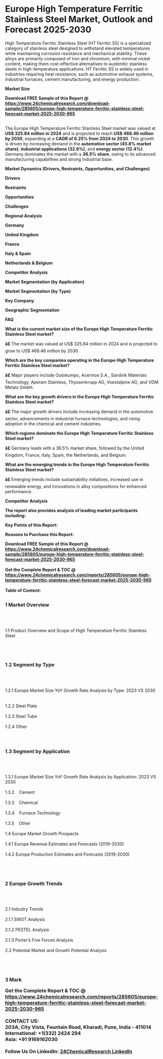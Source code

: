 <h1>Europe High Temperature Ferritic Stainless Steel Market, Outlook and Forecast 2025-2030</h1><p>High Temperature Ferritic Stainless Steel (HT Ferritic SS) is a specialized category of stainless steel designed to withstand elevated temperatures while maintaining corrosion resistance and mechanical stability. These alloys are primarily composed of iron and chromium, with minimal nickel content, making them cost-effective alternatives to austenitic stainless steels in high-temperature applications. HT Ferritic SS is widely used in industries requiring heat resistance, such as automotive exhaust systems, industrial furnaces, cement manufacturing, and energy production.</p><p>
<strong>Market Size</strong></p><p>
</p><div><b>Download FREE Sample of this Report @ 
            <a href="https://www.24chemicalresearch.com/download-sample/285605/europe-high-temperature-ferritic-stainless-steel-forecast-market-2025-2030-965">
            https://www.24chemicalresearch.com/download-sample/285605/europe-high-temperature-ferritic-stainless-steel-forecast-market-2025-2030-965</a></b></div><br><p>The Europe High Temperature Ferritic Stainless Steel market was valued at <strong>US$ 325.84 million in 2024</strong> and is projected to reach <strong>US$ 468.46 million by 2030</strong>, expanding at a <strong>CAGR of 6.25% from 2024 to 2030</strong>. This growth is driven by increasing demand in the <strong>automotive sector (45.8% market share)</strong>, <strong>industrial applications (32.6%)</strong>, and <strong>energy sector (12.4%)</strong>. Germany dominates the market with a <strong>36.5% share</strong>, owing to its advanced manufacturing capabilities and strong industrial base.</p><p>
<strong>Market Dynamics (Drivers, Restraints, Opportunities, and Challenges)</strong></p><p>
<strong>Drivers</strong></p><p>
</p><p>
<strong>Restraints</strong></p><p>
</p><p>
<strong>Opportunities</strong></p><p>
</p><p>
<strong>Challenges</strong></p><p>
</p><p>
<strong>Regional Analysis</strong></p><p>
<strong>Germany</strong></p><p>
</p><p>
<strong>United Kingdom</strong></p><p>
</p><p>
<strong>France</strong></p><p>
</p><p>
<strong>Italy &amp; Spain</strong></p><p>
</p><p>
<strong>Netherlands &amp; Belgium</strong></p><p>
</p><p>
<strong>Competitor Analysis </strong></p><p>
</p><p>
<strong>Market Segmentation (by Application)</strong></p><p>
</p><p>
<strong>Market Segmentation (by Type)</strong></p><p>
</p><p>
<strong>Key Company</strong></p><p>
</p><p>
<strong>Geographic Segmentation</strong></p><p>
</p><p>
<strong>FAQ </strong></p><p>
</p><p><strong>What is the current market size of the Europe High Temperature Ferritic Stainless Steel market?</strong> </p><p>
</p><p><strong>â£ </strong>The market was valued at US$ 325.84 million in 2024 and is projected to grow to US$ 468.46 million by 2030.</p><p>
</p><p><strong>Which are the key companies operating in the Europe High Temperature Ferritic Stainless Steel market?</strong> </p><p>
</p><p><strong>â£ </strong>Major players include Outokumpu, Acerinox S.A., Sandvik Materials Technology, Aperam Stainless, Thyssenkrupp AG, Voestalpine AG, and VDM Metals GmbH.</p><p>
</p><p><strong>What are the key growth drivers in the Europe High Temperature Ferritic Stainless Steel market?</strong> </p><p>
</p><p><strong>â£ </strong>The major growth drivers include increasing demand in the automotive sector, advancements in industrial furnace technologies, and rising adoption in the chemical and cement industries.</p><p>
</p><p><strong>Which regions dominate the Europe High Temperature Ferritic Stainless Steel market?</strong> </p><p>
</p><p><strong>â£ </strong>Germany leads with a 36.5% market share, followed by the United Kingdom, France, Italy, Spain, the Netherlands, and Belgium.</p><p>
</p><p><strong>What are the emerging trends in the Europe High Temperature Ferritic Stainless Steel market?</strong> </p><p>
</p><p><strong>â£ </strong>Emerging trends include sustainability initiatives, increased use in renewable energy, and innovations in alloy compositions for enhanced performance.</p><p>
</p><p><strong>Competitor Analysis</strong></p><p>
</p><p><strong>The report also provides analysis of leading market participants including:</strong></p><p>
</p><p>
</p><p><strong>Key Points of this Report:</strong></p><p>
</p><p>
</p><p><strong>Reasons to Purchase this Report:</strong></p><p>
</p><div><b>Download FREE Sample of this Report @ 
            <a href="https://www.24chemicalresearch.com/download-sample/285605/europe-high-temperature-ferritic-stainless-steel-forecast-market-2025-2030-965">
            https://www.24chemicalresearch.com/download-sample/285605/europe-high-temperature-ferritic-stainless-steel-forecast-market-2025-2030-965</a></b></div><br><div><b>Get the Complete Report & TOC @ 
            <a href="https://www.24chemicalresearch.com/reports/285605/europe-high-temperature-ferritic-stainless-steel-forecast-market-2025-2030-965">
            https://www.24chemicalresearch.com/reports/285605/europe-high-temperature-ferritic-stainless-steel-forecast-market-2025-2030-965</a></b></div><br>
            <b>Table of Content:</b><p><h2><span style="font-size:16px"><strong>1 Market Overview&nbsp;&nbsp; &nbsp;</strong></span></h2><br />
<br />
<p>1.1 Product Overview and Scope of High Temperature Ferritic Stainless Steel&nbsp;</p><br />
<br />
<h2><strong><span style="font-size:16px">1.2 Segment by Type&nbsp;&nbsp; &nbsp;</span></strong></h2><br />
<br />
<p>1.2.1 Europe Market Size YoY Growth Rate Analysis by Type: 2023 VS 2030&nbsp;&nbsp; &nbsp;<br /><br />
1.2.2 Steel Plate&nbsp;&nbsp; &nbsp;<br /><br />
1.2.3 Steel Tube<br /><br />
1.2.4 Other<br /><br />
<br />
<h2><span style="font-size:16px"><strong>1.3 Segment by Application&nbsp;&nbsp;</strong></span></h2><br />
<br />
<p>1.3.1 Europe Market Size YoY Growth Rate Analysis by Application: 2023 VS 2030&nbsp;&nbsp; &nbsp;<br /><br />
1.3.2&nbsp;&nbsp; &nbsp;Cement<br /><br />
1.3.3&nbsp;&nbsp; &nbsp;Chemical<br /><br />
1.3.4&nbsp;&nbsp; &nbsp;Furnace Technology<br /><br />
1.3.5&nbsp;&nbsp; &nbsp;Other<br /><br />
1.4 Europe Market Growth Prospects&nbsp;&nbsp; &nbsp;<br /><br />
1.4.1 Europe Revenue Estimates and Forecasts (2019-2030)&nbsp;&nbsp; &nbsp;<br /><br />
1.4.2 Europe Production Estimates and Forecasts (2019-2030)&nbsp;&nbsp;</p><br />
<br />
<h2><span style="font-size:16px"><strong>2 Europe Growth Trends&nbsp;&nbsp; &nbsp;</strong></span></h2><br />
<br />
<p>2.1 Industry Trends&nbsp;&nbsp; &nbsp;<br /><br />
2.1.1 SWOT Analysis&nbsp;&nbsp; &nbsp;<br /><br />
2.1.2 PESTEL Analysis&nbsp;&nbsp; &nbsp;<br /><br />
2.1.3 Porter&rsquo;s Five Forces Analysis&nbsp;&nbsp; &nbsp;<br /><br />
2.2 Potential Market and Growth Potential Analysis&nbsp;&nbsp; &nbsp;</p><br />
<br />
<h2><span style="font-size:16px"><strong>3 Mark</p><div><b>Get the Complete Report & TOC @ 
            <a href="https://www.24chemicalresearch.com/reports/285605/europe-high-temperature-ferritic-stainless-steel-forecast-market-2025-2030-965">
            https://www.24chemicalresearch.com/reports/285605/europe-high-temperature-ferritic-stainless-steel-forecast-market-2025-2030-965</a></b></div><br><b>CONTACT US:</b><br>
            203A, City Vista, Fountain Road, Kharadi, Pune, India - 411014<br>
            International: +1(332) 2424 294<br>
            Asia: +91 9169162030 <br><br>
            Follow Us On LinkedIn: <a href="https://www.linkedin.com/company/24chemicalresearch/">24ChemicalResearch LinkedIn</a>